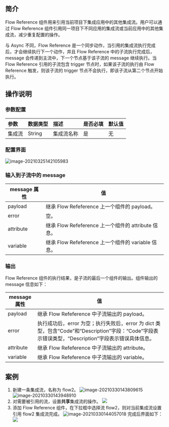 
## 简介

Flow Reference 组件用来引用当前项目下集成应用中的其他集成流。用户可以通过 Flow Reference 组件引用同一项目下不同应用的集成流或当前应用中的其他集成流，减少重复配置的操作。

与 Async 不同，Flow Reference 是一个同步动作，当引用的集成流执行完成后，才会继续执行下一个动作，并且 Flow Reference 中的子流执行完成后，message 会传递到主流中，下一个节点基于该子流的 message 继续执行。当 Flow Reference 引用的子流包含 trigger 节点时，如果该子流的执行由 Flow Reference 触发，则该子流的 trigger 节点不会执行，即该子流从第二个节点开始执行。

## 操作说明

### 参数配置

| 参数   | 数据类型 | 描述       | 是否必填 | 默认值 |
| :----- | :------- | :--------- | :------- | ------ |
| 集成流 | String   | 集成流名称 | 是       | 无     |

### 配置界面
![image-20210325142105983](https://main.qcloudimg.com/raw/7eaca90631c9f34001f9d726b9ad5cd8/image-20210325142105983.png)

### 输入到子流中的 message

| message 属性 | 值                                            |
| ----------- | --------------------------------------------- |
| payload     | 继承 Flow Refeference 上一个组件的 payload。      |
| error       | 空。                                            |
| attribute   | 继承 Flow Refeference 上一个组件的 attribute 信息。 |
| variable    | 继承 Flow Refeference 上一个组件的 variable 信息。  |

### 输出

Flow Reference 组件的执行结果，是子流的最后一个组件的输出。组件输出的 message 信息如下：

| message 属性 | 值                                                           |
| ----------- | ------------------------------------------------------------ |
| payload     | 继承 Flow Refeference 中子流输出的 payload。                      |
| error       | 执行成功后，error 为空；执行失败后，error 为 dict 类型，包含“Code”和“Description”字段：“Code”字段表示错误类型，“Description”字段表示错误具体信息。 |
| attribute   | 继承 Flow Refeference 中子流输出的 attribute。                   |
| variable    | 继承 Flow Refeference 中子流输出的 variable。                    |

## 案例
1. 新建一条集成流，名称为 flow2。
![image-20210330143809615](https://main.qcloudimg.com/raw/76189e21768bb221248f6041191ea5fa/image-20210330143809615.png)
![image-20210330143948910](https://main.qcloudimg.com/raw/2adcb4044967634b5805c7dd5647cfad/image-20210330143948910.png)
2. 对需要被引用的流，设置**共享**集成流的操作。
![](https://qcloudimg.tencent-cloud.cn/raw/7d7787290f5545d0165bb5663431dc66.png)
3. 添加 Flow Reference 组件，在下拉框中选择流 flow2，则对当前集成流设置引用 flow2 集成流完成。
 ![image-20210330144057018](https://main.qcloudimg.com/raw/17cc533f713724dd3e9411e460c67c1e/image-20210330144057018.png)
 完成后界面如下：
![](https://qcloudimg.tencent-cloud.cn/raw/11c8f8970aec2d07dcf29d3cb7cfad11.png)
